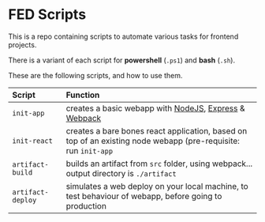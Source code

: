 # FED Scripts

This is a repo containing scripts to automate various tasks for frontend projects.

There is a variant of each script for **powershell** (`.ps1`) and **bash** (`.sh`).

These are the following scripts, and how to use them.

|Script|Function|
|:-----|:-------|
|`init-app`|creates a basic webapp with [NodeJS](https://nodejs.org/en/), [Express](https://expressjs.com/) & [Webpack](https://webpack.js.org/)|
|`init-react`|creates a bare bones react application, based on top of an existing node webapp (pre-requisite: run `init-app`|
|`artifact-build`|builds an artifact from `src` folder, using webpack... output directory is `./artifact`|
|`artifact-deploy`|simulates a web deploy on your local machine, to test behaviour of webapp, before going to production|